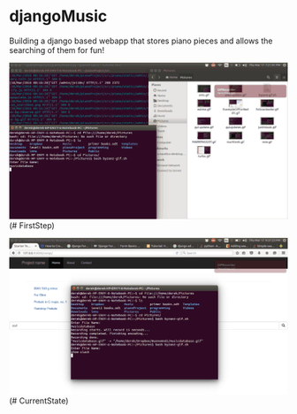 # djangoMusic
Building a django based webapp that stores piano pieces and allows the searching of them for fun!

![First Steps](https://raw.githubusercontent.com/dadam88/djangoMusic/master/musicdatabase.gif)(# FirstStep)

![First Steps](https://raw.githubusercontent.com/dadam88/djangoMusic/master/show-slack.gif)(# CurrentState)
